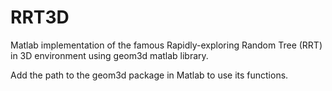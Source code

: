 # RRT3D
Matlab implementation of the famous Rapidly-exploring Random Tree (RRT) in 3D environment using geom3d matlab library.

Add the path to the geom3d package in Matlab to use its functions.
